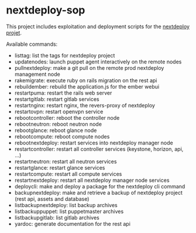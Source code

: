 # nextdeploy-sop

This project includes exploitation and deployment scripts for the [nextdeploy projet](https://github.com/ricofehr/nextdeploy).

Available commands:
* listtag: list the tags for nextdeploy project
* updatenodes: launch puppet agent interactively on the remote nodes
* pullnextdeploy: make a git pull on the remote prod nextdeploy management node
* rakemigrate: execute ruby on rails migration on the rest api
* rebuildember: rebuild the application.js for the ember webui
* restartpuma: restart the rails web server
* restartgitlab: restart gitlab services
* restartnginx: restart nginx, the revers-proxy of nextdeploy
* restartovpn: restart openvpn service
* rebootcontroller: reboot the controller node
* rebootneutron: reboot neutron node
* rebootglance: reboot glance node
* rebootcompute: reboot compute nodes
* rebootnextdeploy: restart services into nextdeploy manager node
* restartcontroller: restart all controller services (keystone, horizon, api, ...)
* restartneutron: restart all neutron services
* restartglance: restart glance services
* restartcompute: restart all compute services
* restartnextdeploy: restart all nextdeploy manager node services
* deploycli: make and deploy a package for the nextdeploy cli command
* backupnextdeploy: make and retrieve a backup of nextdeploy project (rest api, assets and database)
* listbackupnextdeploy: list backup archives
* listbackuppuppet: list puppetmaster archives
* listbackupgitlab: list gitlab archives
* yardoc: generate documentation for the rest api
